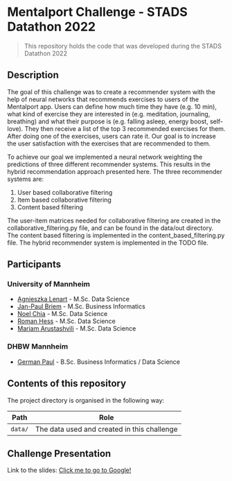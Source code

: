 # Mentalport Challenge - STADS Datathon 2022

> This repository holds the code that was developed during the STADS Datathon 2022


## Description

The goal of this challenge was to create a recommender system with the help of neural networks that recommends exercises
to users of the Mentalport app. Users can define how much time they have (e.g. 10 min), what kind of exercise they are 
interested in (e.g. meditation, journaling, breathing) and what their purpose is (e.g. falling asleep, energy boost, 
self-love). They then receive a list of the top 3 recommended exercises for them. After doing one of the exercises, 
users can rate it.  Our goal is to increase the user satisfaction with the exercises that are recommended to them.

To achieve our goal we implemented a neural network weighting the predictions of three different recommender systems. 
This results in the hybrid recommendation approach presented here. The three recommender systems are:

1. User based collaborative filtering
2. Item based collaborative filtering
3. Content based filtering

The user-item matrices needed for collaborative filtering are created in the collaborative_filtering.py file, and can be 
found in the data/out directory.
The content based filtering is implemented in the content_based_filtering.py file.
The hybrid recommender system is implemented in the TODO file.


## Participants

### University of Mannheim

* [Agnieszka Lenart](https://github.com/agnieszkalenart) - M.Sc. Data Science
* [Jan-Paul Briem](https://github.com/jpbriem) - M.Sc. Business Informatics
* [Noel Chia]() - M.Sc. Data Science
* [Roman Hess](https://github.com/romanhess98) - M.Sc. Data Science
* [Mariam Arustashvili]() - M.Sc. Data Science

### DHBW Mannheim

* [German Paul](https://github.com/GermanPaul12) - B.Sc. Business Informatics / Data Science


## Contents of this repository

The project directory is organised in the following way:

| Path                      | Role                                         |
|---------------------------|----------------------------------------------|
| `data/`                   | The data used and created in this challenge  |

## Challenge Presentation

Link to the slides:
[Click me to go to Google!](https://www.google.com)

